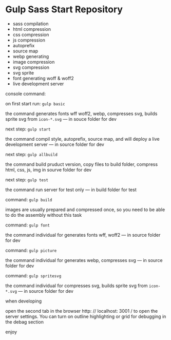 # Gulp Sass Start Repository

- sass compilation
- html compression
- css compression
- js compression
- autoprefix
- source map
- webp generating
- image compression
- svg compression
- svg sprite
- font generating woff & woff2
- live development server

console command:

on first start run: `gulp basic`

the command generates fonts wff woff2, webp, compresses svg,
builds sprite svg from `icon-*.svg` — in souce folder for dev


next step: `gulp start`

the command compil style, autoprefix, source map, and will deploy a live development
server — in source folder for dev


next step: `gulp allbuild`

the command build pruduct version, copy files to build folder,
compress html, css, js, img  in sourve folder for dev


next step: `gulp test`

the command run server for test only — in build folder for test

command: `gulp build`

images are usually prepared and compressed once,
so you need to be able to do the assembly without this task


command: `gulp font`

the command individual for generates fonts
wff, woff2 — in source folder for dev


command: `gulp picture`

the command individual for generates
webp, compresses svg — in source folder for dev


command: `gulp spritesvg`

the command individual for compresses svg,
builds sprite svg from `icon-*.svg` — in source folder for dev

when developing

open the second tab in the browser
http: // localhost: 3001 /
to open the server settings.
You can turn on outline highlighting or grid for debugging
in the debag section

enjoy

